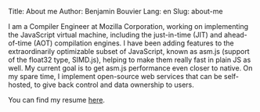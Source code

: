 Title: About me
Author: Benjamin Bouvier
Lang: en
Slug: about-me

I am a Compiler Engineer at Mozilla Corporation, working on implementing the JavaScript virtual machine, including the just-in-time (JIT) and ahead-of-time (AOT) compilation engines. I have been adding features to the extraordinarily optimizable subset of JavaScript, known as asm.js (support of the float32 type, SIMD.js), helping to make them really fast in plain JS as well. My current goal is to get asm.js performance even closer to native. On my spare time, I implement open-source web services that can be self-hosted, to give back control and data ownership to users.

You can find my resume [here](https://cloud.benj.me/public/resume).
